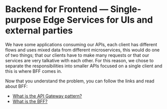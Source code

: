 # Backend for Frontend — Single-purpose Edge Services for UIs and external parties

We have some applications consuming our APIs, each client has different flows and uses
mixed data from different microservices, this would do one of two things; that our clients
have to make many requests or that our services are very talkative with each other.
For this reason, we chose to separate the responsibilities into smaller APIs
focused on a single client and this is where BFF comes in.

Now that you understand the problem, you can follow the links and read about BFF:

- [What is the API Gateway pattern?](https://docs.microsoft.com/en-us/dotnet/architecture/microservices/architect-microservice-container-applications/direct-client-to-microservice-communication-versus-the-api-gateway-pattern#what-is-the-api-gateway-pattern)
- [What is the BFF?](https://samnewman.io/patterns/architectural/bff/)
